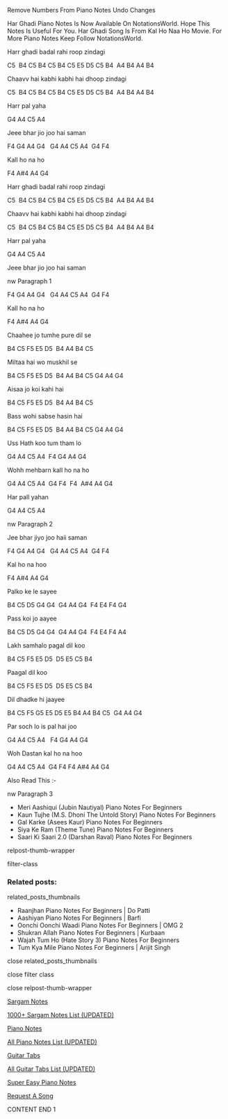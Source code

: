 
Remove Numbers From Piano Notes
Undo Changes

Har Ghadi Piano Notes Is Now Available On NotationsWorld. Hope This Notes Is Useful For You. Har Ghadi Song Is From Kal Ho Naa Ho Movie. For More Piano Notes Keep Follow NotationsWorld.

Harr ghadi badal rahi roop zindagi

C5  B4 C5 B4 C5 B4 C5 E5 D5 C5 B4  A4 B4 A4 B4

Chaavv hai kabhi kabhi hai dhoop zindagi

C5  B4 C5 B4 C5 B4 C5 E5 D5 C5 B4  A4 B4 A4 B4

Harr pal yaha

G4 A4 C5 A4

Jeee bhar jio joo hai saman

F4 G4 A4 G4   G4 A4 C5 A4  G4 F4

Kall ho na ho

F4 A#4 A4 G4

Harr ghadi badal rahi roop zindagi

C5  B4 C5 B4 C5 B4 C5 E5 D5 C5 B4  A4 B4 A4 B4

Chaavv hai kabhi kabhi hai dhoop zindagi

C5  B4 C5 B4 C5 B4 C5 E5 D5 C5 B4  A4 B4 A4 B4

Harr pal yaha

G4 A4 C5 A4

Jeee bhar jio joo hai saman

nw Paragraph 1

F4 G4 A4 G4   G4 A4 C5 A4  G4 F4

Kall ho na ho

F4 A#4 A4 G4

Chaahee jo tumhe pure dil se

B4 C5 F5 E5 D5  B4 A4 B4 C5

Miltaa hai wo muskhil se

B4 C5 F5 E5 D5  B4 A4 B4 C5 G4 A4 G4

Aisaa jo koi kahi hai

B4 C5 F5 E5 D5  B4 A4 B4 C5

Bass wohi sabse hasin hai

B4 C5 F5 E5 D5  B4 A4 B4 C5 G4 A4 G4

Uss Hath koo tum tham lo

G4 A4 C5 A4  F4 G4 A4 G4

Wohh mehbarn kall ho na ho

G4 A4 C5 A4  G4 F4  F4  A#4 A4 G4

Har pall yahan

G4 A4 C5 A4

nw Paragraph 2

Jee bhar jiyo joo haii saman

F4 G4 A4 G4   G4 A4 C5 A4  G4 F4

Kal ho na hoo

F4 A#4 A4 G4

Palko ke le sayee

B4 C5 D5 G4 G4  G4 A4 G4  F4 E4 F4 G4

Pass koi jo aayee

B4 C5 D5 G4 G4  G4 A4 G4  F4 E4 F4 A4

Lakh samhalo pagal dil koo

B4 C5 F5 E5 D5  D5 E5 C5 B4

Paagal dil koo

B4 C5 F5 E5 D5  D5 E5 C5 B4

Dil dhadke hi jaayee

B4 C5 F5 G5 E5 D5 E5 B4 A4 B4 C5  G4 A4 G4

Par soch lo is pal hai joo

G4 A4 C5 A4   F4 G4 A4 G4

Woh Dastan kal ho na hoo

G4 A4 C5 A4  G4 F4 F4 A#4 A4 G4

Also Read This :-

nw Paragraph 3

* Meri Aashiqui (Jubin Nautiyal) Piano Notes For Beginners
* Kaun Tujhe (M.S. Dhoni The Untold Story) Piano Notes For Beginners
* Gal Karke (Asees Kaur) Piano Notes For Beginners
* Siya Ke Ram (Theme Tune) Piano Notes For Beginners
* Saari Ki Saari 2.0 (Darshan Raval) Piano Notes For Beginners

relpost-thumb-wrapper

filter-class

### Related posts:

related_posts_thumbnails

* Raanjhan Piano Notes For Beginners | Do Patti
* Aashiyan Piano Notes For Beginners | Barfi
* Oonchi Oonchi Waadi Piano Notes For Beginners | OMG 2
* Shukran Allah Piano Notes For Beginners | Kurbaan
* Wajah Tum Ho (Hate Story 3) Piano Notes For Beginners
* Tum Kya Mile Piano Notes For Beginners | Arijit Singh

close related_posts_thumbnails

close filter class

close relpost-thumb-wrapper

[Sargam Notes](https://www.notationsworld.com/sargam-notes.html)

[1000+ Sargam Notes List (UPDATED)](https://www.notationsworld.com/all-songs-list-sargam-notes.html)

[Piano Notes](https://www.notationsworld.com/piano-notes.html)

[All Piano Notes List (UPDATED)](https://www.notationsworld.com/all-songs-list-piano-notes.html)

[Guitar Tabs](https://www.notationsworld.com/guitar-tabs.html)

[All Guitar Tabs List (UPDATED)](https://www.notationsworld.com/all-songs-list-guitar-tabs.html)

[Super Easy Piano Notes](https://studywall.in/)

[Request A Song](https://www.notationsworld.com/request-a-song.html)

CONTENT END 1

